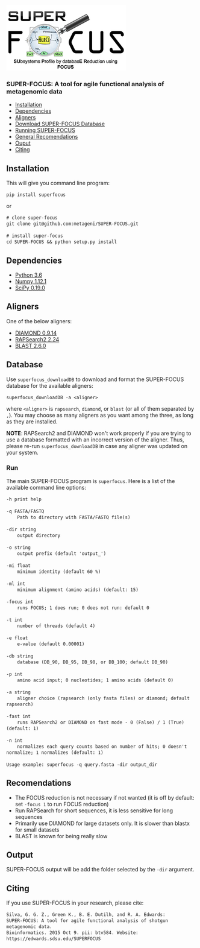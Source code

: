 ![](logo/superfocus_logo_small.png "Logo")

### SUPER-FOCUS: A tool for agile functional analysis of metagenomic data
* [Installation](#installation)
* [Dependencies](#dependencies)
* [Aligners](#aligners)
* [Download SUPER-FOCUS Database](#database)
* [Running SUPER-FOCUS](#run)
* [General Recomendations](#recomendations)
* [Ouput](#output)
* [Citing](#citing)


## Installation
This will give you command line program:

	pip install superfocus

or

	# clone super-focus
	git clone git@github.com:metageni/SUPER-FOCUS.git

	# install super-focus
	cd SUPER-FOCUS && python setup.py install

## Dependencies
- [Python 3.6](http://www.python.org/download)
- [Numpy 1.12.1](https://github.com/numpy/numpy)
- [SciPy 0.19.0](https://github.com/scipy/scipy)

## Aligners
One of the below aligners:
- [DIAMOND 0.9.14](http://ab.inf.uni-tuebingen.de/software/diamond)
- [RAPSearch2 2.24](http://rapsearch2.sourceforge.net)
- [BLAST 2.6.0](https://blast.ncbi.nlm.nih.gov/Blast.cgi?CMD=Web&PAGE_TYPE=BlastDocs&DOC_TYPE=Download)


## Database
Use `superfocus_downloadDB` to download and format the SUPER-FOCUS database
for the available aligners:

```
superfocus_downloadDB -a <aligner>
```
where `<aligner>` is `rapsearch`, `diamond`, or `blast` (or all of them separated by `,`). You
may choose as many aligners as you want among the three, as long as they are
installed.

**NOTE**: RAPSearch2 and DIAMOND won't work properly if you are trying to use a
database formatted with an incorrect version of the aligner. Thus, please
re-run `superfocus_downloadDB` in case any aligner was updated on your
system.


### Run
The main SUPER-FOCUS program is `superfocus`. Here is a list of the
available command line options:

	-h print help

	-q FASTA/FASTQ
		Path to directory with FASTA/FASTQ file(s)

	-dir string
		output directory

	-o string
		output prefix (default 'output_')

	-mi float
		minimum identity (default 60 %)

	-ml int
		minimum alignment (amino acids) (default: 15)

	-focus int
		runs FOCUS; 1 does run; 0 does not run: default 0

	-t int
		number of threads (default 4)

	-e float
		e-value (default 0.00001)

	-db string
		database (DB_90, DB_95, DB_98, or DB_100; default DB_90)

	-p int
		amino acid input; 0 nucleotides; 1 amino acids (default 0)

	-a string
		aligner choice (rapsearch (only fasta files) or diamond; default rapsearch)

	-fast int
		runs RAPSearch2 or DIAMOND on fast mode - 0 (False) / 1 (True) (default: 1)

	-n int
		normalizes each query counts based on number of hits; 0 doesn't normalize; 1 normalizes (default: 1)

	Usage example: superfocus -q query.fasta -dir output_dir

## Recomendations
- The FOCUS reduction is not necessary if not wanted (it is off by default: set `-focus 1` to run FOCUS reduction)
- Run RAPSearch for short sequences, it is less sensitive for long sequences
- Primarily use DIAMOND for large datasets only. It is slower than blastx for small datasets
- BLAST is known for being really slow

## Output
SUPER-FOCUS output will be add the folder selected by the `-dir` argument.

## Citing

If you use SUPER-FOCUS in your research, please cite:

    Silva, G. G. Z., Green K., B. E. Dutilh, and R. A. Edwards:
    SUPER-FOCUS: A tool for agile functional analysis of shotgun metagenomic data.
	Bioinformatics. 2015 Oct 9. pii: btv584. Website: https://edwards.sdsu.edu/SUPERFOCUS
